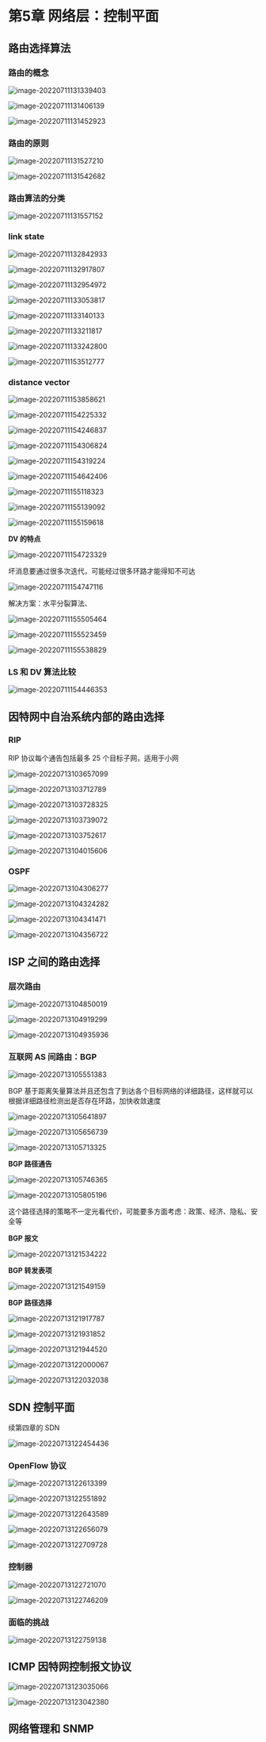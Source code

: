 # 第5章 网络层：控制平面

## 路由选择算法

### 路由的概念

![image-20220711131339403](https://s2.loli.net/2022/07/11/wtrNh17McLA6Gm5.png)

![image-20220711131406139](https://s2.loli.net/2022/07/11/ZOHnFKyczQaSeVU.png)



![image-20220711131452923](https://s2.loli.net/2022/07/11/LpVZu43coKWyMsw.png)

### 路由的原则

![image-20220711131527210](https://s2.loli.net/2022/07/11/ohZNn8jD7faMyWT.png)

![image-20220711131542682](https://s2.loli.net/2022/07/11/PFmHb3wYIExgGip.png)

### 路由算法的分类

![image-20220711131557152](https://s2.loli.net/2022/07/11/3J6Aix5eyKpEXVf.png)

### link state

![image-20220711132842933](https://s2.loli.net/2022/07/11/34UiobqYyhzZmB6.png)

![image-20220711132917807](https://s2.loli.net/2022/07/11/qXKsW3U6ywRBJNk.png)

![image-20220711132954972](https://s2.loli.net/2022/07/11/Pv2FMiJkSgnoTZC.png)

![image-20220711133053817](https://s2.loli.net/2022/07/11/LAvEyUZ3zuSQkKs.png)



![image-20220711133140133](https://s2.loli.net/2022/07/11/w58TG9XZbYa4jyJ.png)

![image-20220711133211817](https://s2.loli.net/2022/07/11/VJO6X7btSFMvhTk.png)

![image-20220711133242800](https://s2.loli.net/2022/07/11/jSsx5O1NIA6ozne.png)

![image-20220711153512777](https://s2.loli.net/2022/07/11/8kYSszZC2QeTINq.png)

### distance vector

![image-20220711153858621](https://s2.loli.net/2022/07/11/xj93V6PuDmXe7si.png)

![image-20220711154225332](https://s2.loli.net/2022/07/11/De8zEO9jbMlLCmX.png)

![image-20220711154246837](https://s2.loli.net/2022/07/11/jUdoYBLaIQyDX2q.png)

![image-20220711154306824](https://s2.loli.net/2022/07/11/M1cdRISrLtVQwP7.png)

![image-20220711154319224](https://s2.loli.net/2022/07/11/Pm7st6jzarTxD4c.png)

![image-20220711154642406](https://s2.loli.net/2022/07/11/I4olwvDrdjYsUZ3.png)



![image-20220711155118323](https://s2.loli.net/2022/07/11/omWRqu1ZhiDr7fM.png)

![image-20220711155139092](https://s2.loli.net/2022/07/11/o7BMgqUcQrTn18t.png)

![image-20220711155159618](https://s2.loli.net/2022/07/11/WZGFRT37wzp4QYu.png)

**DV 的特点**

![image-20220711154723329](https://s2.loli.net/2022/07/11/IFBo7cfajTC3ZGs.png)

坏消息要通过很多次迭代，可能经过很多环路才能得知不可达

![image-20220711154747116](https://s2.loli.net/2022/07/11/9gjXDpibo35esn7.png)

解决方案：水平分裂算法、

![image-20220711155505464](https://s2.loli.net/2022/07/11/IlOsp6W9vXxGPKD.png)

![image-20220711155523459](https://s2.loli.net/2022/07/11/tr2QBZ45mkSxhLY.png)

![image-20220711155538829](https://s2.loli.net/2022/07/11/CEw3JHNdQSpbhLf.png)

### LS 和 DV 算法比较

![image-20220711154446353](https://s2.loli.net/2022/07/11/YvQWOBuURkMAXh4.png)

## 因特网中自治系统内部的路由选择

### RIP

RIP 协议每个通告包括最多 25 个目标子网，适用于小网

![image-20220713103657099](https://s2.loli.net/2022/07/13/6BpjfERSDVq5Pmw.png)

![image-20220713103712789](https://s2.loli.net/2022/07/13/wPM14ERA3uTG5Np.png)

![image-20220713103728325](https://s2.loli.net/2022/07/13/692pZ5UqDrBuKHA.png)

![image-20220713103739072](https://s2.loli.net/2022/07/13/3yuwVmnAdLESPK1.png)

![image-20220713103752617](https://s2.loli.net/2022/07/13/K1tcXpwNl6seTmd.png)

![image-20220713104015606](https://s2.loli.net/2022/07/13/eZIFsyO6uh73NrD.png)



### OSPF

![image-20220713104306277](https://s2.loli.net/2022/07/13/8SCZiEV2DvY3aeN.png)

![image-20220713104324282](https://s2.loli.net/2022/07/13/eGgP3RUvCFMld4n.png)

![image-20220713104341471](https://s2.loli.net/2022/07/13/s9CaOZid8KFxyVj.png)

![image-20220713104356722](https://s2.loli.net/2022/07/13/9qmUW87EwOxrApd.png)



## ISP 之间的路由选择

### 层次路由

![image-20220713104850019](https://s2.loli.net/2022/07/13/WnrSyZOGTcwAfV8.png)

![image-20220713104919299](https://s2.loli.net/2022/07/13/fEi2Imgrw34QNJH.png)

![image-20220713104935936](https://s2.loli.net/2022/07/13/8xeuPKyNgfF9ApY.png)



### 互联网 AS 间路由：BGP

![image-20220713105551383](https://s2.loli.net/2022/07/13/a9KRmyUIOHWVJ7q.png)

BGP 基于距离矢量算法并且还包含了到达各个目标网络的详细路径，这样就可以根据详细路径检测出是否存在环路，加快收敛速度

![image-20220713105641897](https://s2.loli.net/2022/07/13/RYEglXHK9Sha38N.png)

![image-20220713105656739](https://s2.loli.net/2022/07/13/fcmyCha2R7Wz4lQ.png)

![image-20220713105713325](https://s2.loli.net/2022/07/13/4fsGpoI2v3AxwSY.png)

**BGP 路径通告**

![image-20220713105746365](https://s2.loli.net/2022/07/13/TjgoJIKS9PARwsd.png)

![image-20220713105805196](https://s2.loli.net/2022/07/13/ZRCaUDoOu8f7h6H.png)

这个路径选择的策略不一定光看代价，可能要多方面考虑：政策、经济、隐私、安全等



**BGP 报文**

![image-20220713121534222](https://s2.loli.net/2022/07/13/LnxcuZHqG47BiAf.png)



**BGP 转发表项**

![image-20220713121549159](https://s2.loli.net/2022/07/13/yTGvHOfCWRe4iU3.png)



**BGP 路径选择**

![image-20220713121917787](https://s2.loli.net/2022/07/13/wfh3nX9NvFZDERY.png)

![image-20220713121931852](https://s2.loli.net/2022/07/13/3Bnz17tqDOiC2j4.png)

![image-20220713121944520](https://s2.loli.net/2022/07/13/8QpSRogkBnMLTab.png)

![image-20220713122000067](https://s2.loli.net/2022/07/13/GzTeSarbKQtElsY.png)

![image-20220713122032038](https://s2.loli.net/2022/07/13/YAFP7ENBDy1RfOo.png)



## SDN 控制平面

续第四章的 SDN

![image-20220713122454436](https://s2.loli.net/2022/07/13/tGvDscVwuWI7e6x.png)

### OpenFlow 协议

![image-20220713122613399](https://s2.loli.net/2022/07/13/EDHaW4xYGA8RloB.png)

![image-20220713122551892](https://s2.loli.net/2022/07/13/XVe3riG4fzFHyNa.png)

![image-20220713122643589](https://s2.loli.net/2022/07/13/J478U2dguwZhGmc.png)

![image-20220713122656079](https://s2.loli.net/2022/07/13/fUTvCBkwqP8m3jr.png)

![image-20220713122709728](https://s2.loli.net/2022/07/13/OPzcAnkM1GELW6D.png)

### 控制器

![image-20220713122721070](https://s2.loli.net/2022/07/13/NqUujZTQeOtYp74.png)

![image-20220713122746209](https://s2.loli.net/2022/07/13/3Y2sLiXfPRD4tJV.png)

### 面临的挑战

![image-20220713122759138](https://s2.loli.net/2022/07/13/5VSxO4mXndgR67k.png)

## ICMP 因特网控制报文协议

![image-20220713123035066](https://s2.loli.net/2022/07/13/lweaUCbogT1AMW6.png)

![image-20220713123042380](https://s2.loli.net/2022/07/13/TI65yVf2OixNdbj.png)

## 网络管理和 SNMP